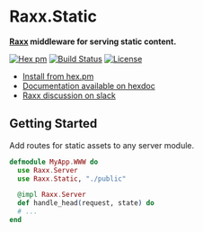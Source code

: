 # Raxx.Static

**[Raxx](https://github.com/crowdhailer/raxx) middleware for serving static content.**

[![Hex pm](http://img.shields.io/hexpm/v/raxx_static.svg?style=flat)](https://hex.pm/packages/raxx_static)
[![Build Status](https://secure.travis-ci.org/CrowdHailer/raxx_static.svg?branch=master
"Build Status")](https://travis-ci.org/CrowdHailer/raxx_static)
[![License](https://img.shields.io/badge/License-Apache%202.0-blue.svg)](LICENSE)

- [Install from hex.pm](https://hex.pm/packages/raxx_static)
- [Documentation available on hexdoc](https://hexdocs.pm/raxx_static)
- [Raxx discussion on slack](https://elixir-lang.slack.com/messages/C56H3TBH8/)

## Getting Started

Add routes for static assets to any server module.

```elixir
defmodule MyApp.WWW do
  use Raxx.Server
  use Raxx.Static, "./public"

  @impl Raxx.Server
  def handle_head(request, state) do
  # ...
end
```

